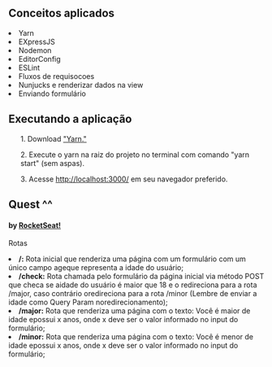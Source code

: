 <h2>Conceitos aplicados</h2>
<li>Yarn</li>
<li>EXpressJS</li>
<li>Nodemon</li>
<li>EditorConfig</li>
<li>ESLint</li>
<li>Fluxos de requisocoes</li>
<li>Nunjucks e renderizar dados na view</li>
<li>Enviando formulário</li>

<h2> Executando a aplicação</h2>
<ul>1. Download <a href="https://yarnpkg.com/en/" target="_blank" >"Yarn."</a></ul>
<ul>2. Execute o yarn na raiz do projeto no terminal com comando "yarn start" (sem aspas).</ul>
<ul>3. Acesse <a href="http://localhost:3000/" target="_blank" >http://localhost:3000/</a> em seu navegador preferido.</ul>

<h2> Quest ^^</h2>
<h4>by <a href="https://station.rocketseat.com.br" target="_blank" >RocketSeat!</a></h4>

Rotas 
<li><b>/:</b> Rota inicial que renderiza uma página com um formulário com um único campo ageque representa a idade do usuário;
<li><b>/check:</b> Rota chamada pelo formulário da página inicial via método POST que checa se aidade do usuário é maior que 18 e o redireciona para a rota /major, caso contrário oredireciona para a rota /minor (Lembre de enviar a idade como Query Param noredirecionamento);
<li><b>/major:</b> Rota que renderiza uma página com o texto: Você é maior de idade epossui x anos, onde x deve ser o valor informado no input do formulário;
<li><b>/minor:</b> Rota que renderiza uma página com o texto: Você é menor de idade epossui x anos, onde x deve ser o valor informado no input do formulário;
</li>

